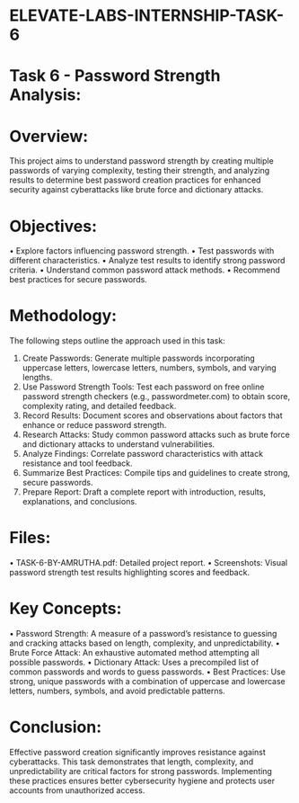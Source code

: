 # ELEVATE-LABS-INTERNSHIP-TASK-6
# Task 6 - Password Strength Analysis:
# Overview:
This project aims to understand password strength by creating multiple passwords of varying complexity, testing their strength, and analyzing results to determine best password creation practices for enhanced security against cyberattacks like brute force and dictionary attacks.

# Objectives:
•	Explore factors influencing password strength.
•	Test passwords with different characteristics.
•	Analyze test results to identify strong password criteria.
•	Understand common password attack methods.
•	Recommend best practices for secure passwords.

# Methodology:
The following steps outline the approach used in this task:
1.	Create Passwords: Generate multiple passwords incorporating uppercase letters, lowercase letters, numbers, symbols, and varying lengths.
2.	Use Password Strength Tools: Test each password on free online password strength checkers (e.g., passwordmeter.com) to obtain score, complexity rating, and detailed feedback.
3.	Record Results: Document scores and observations about factors that enhance or reduce password strength.
4.	Research Attacks: Study common password attacks such as brute force and dictionary attacks to understand vulnerabilities.
5.	Analyze Findings: Correlate password characteristics with attack resistance and tool feedback.
6.	Summarize Best Practices: Compile tips and guidelines to create strong, secure passwords.
7.	Prepare Report: Draft a complete report with introduction, results, explanations, and conclusions.

# Files:
•	TASK-6-BY-AMRUTHA.pdf: Detailed project report.
•	Screenshots: Visual password strength test results highlighting scores and feedback.

# Key Concepts:
•	Password Strength: A measure of a password’s resistance to guessing and cracking attacks based on length, complexity, and unpredictability.
•	Brute Force Attack: An exhaustive automated method attempting all possible passwords.
•	Dictionary Attack: Uses a precompiled list of common passwords and words to guess passwords.
•	Best Practices: Use strong, unique passwords with a combination of uppercase and lowercase letters, numbers, symbols, and avoid predictable patterns.

# Conclusion:
Effective password creation significantly improves resistance against cyberattacks. This task demonstrates that length, complexity, and unpredictability are critical factors for strong passwords. Implementing these practices ensures better cybersecurity hygiene and protects user accounts from unauthorized access.
